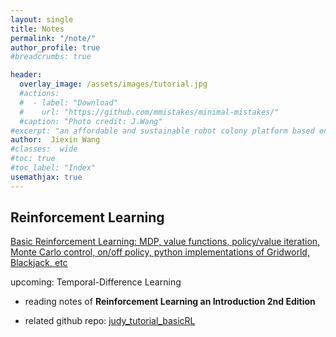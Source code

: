 ```yaml
---
layout: single
title: Notes
permalink: "/note/"
author_profile: true
#breadcrumbs: true

header:
  overlay_image: /assets/images/tutorial.jpg
  #actions:
  #  - label: "Download"
  #    url: "https://github.com/mmistakes/minimal-mistakes/"
  #caption: "Photo credit: J.Wang"
#excerpt: "an affordable and sustainable robot colony platform based on Android"
author:  Jiexin Wang
#classes:  wide
#toc: true
#toc_label: "Index"
usemathjax: true
---
```


## Reinforcement Learning

[Basic Reinforcement Learning: MDP, value functions, policy/value iteration, Monte Carlo control, on/off policy, python implementations of Gridworld, Blackjack, etc](/judy_blog/basicrl/)

upcoming: Temporal-Difference Learning

- reading notes of **Reinforcement Learning an Introduction 2nd Edition**

- related github repo: [judy_tutorial_basicRL](https://github.com/ha5ha6/judy_tutorial_basicRL)
